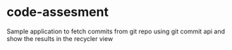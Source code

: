 # code-assesment

Sample application to fetch commits from git repo using git commit api
and show the results in the recycler view